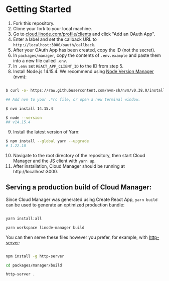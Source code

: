 # Getting Started

1. Fork this repository.
2. Clone your fork to your local machine.
3. Go to [cloud.linode.com/profile/clients](https://cloud.linode.com/profile/clients) and click "Add an OAuth App".
4. Enter a label and set the callback URL to `http://localhost:3000/oauth/callback`.
5. After your OAuth App has been created, copy the ID (not the secret).
6. In `packages/manager`, copy the contents of `.env.example` and paste them into a new file called `.env`.
7. In `.env` set `REACT_APP_CLIENT_ID` to the ID from step 5.
8. Install Node.js 14.15.4. We recommend using [Node Version Manager](https://github.com/nvm-sh/nvm) (nvm):

```bash

$ curl -o- https://raw.githubusercontent.com/nvm-sh/nvm/v0.38.0/install.sh | bash

## Add nvm to your .*rc file, or open a new terminal window.

$ nvm install 14.15.4

$ node --version
## v14.15.4

```

9. Install the latest version of Yarn:

```bash
$ npm install --global yarn --upgrade
# 1.22.10
```

10. Navigate to the root directory of the repository, then start Cloud Manager and the JS client with `yarn up`.
11. After installation, Cloud Manager should be running at http://localhost:3000.

## Serving a production build of Cloud Manager:

Since Cloud Manager was generated using Create React App, `yarn build` can be used to generate an optimized production bundle:

```bash

yarn install:all

yarn workspace linode-manager build

```

You can then serve these files however you prefer, for example, with [http-server](https://www.npmjs.com/package/http-server):

```bash

npm install -g http-server

cd packages/manager/build

http-server .

```
